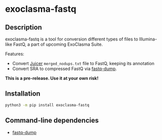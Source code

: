 # exoclasma-fastq

## Description

exoclasma-fastq is a tool for conversion different types of files to Illumina-like FastQ, a part of upcoming ExoClasma Suite.

Features:

- Convert [Juicer](https://github.com/aidenlab/juicer) `merged_nodups.txt` file to FastQ, keeping its annotation
- Convert SRA to compressed FastQ via [fastq-dump](https://github.com/ncbi/sra-tools).

**This is a pre-release. Use it at your own risk!**

## Installation

```bash
python3 -m pip install exoclasma-fastq
```

## Command-line dependencies

- [fastq-dump](https://github.com/ncbi/sra-tools)
